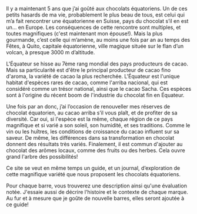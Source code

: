 Il y a maintenant 5 ans que j’ai goûté aux chocolats équatoriens. 
Un de ces petits hasards de ma vie, probablement le plus beau de tous, est celui qui m’a fait rencontrer une équatorienne en Suisse, pays du chocolat s’il en est un… en Europe.
Les conséquences de cette rencontre sont multiples, et toutes magnifiques (c'est maintenant mon épouse!). Mais la plus gourmande, c’est celle qui m’amène, au moins une fois par an au temps des Fêtes, à Quito, capitale équatorienne, ville magique située sur le flan d’un volcan, à presque 3000 m d’altitude.

L'Équateur se hisse au 7ème rang mondial des pays producteurs de cacao. Mais sa particularité est d'être le principal producteur de cacao fino d'aroma, la variété de cacao la plus recherchée. L'Équateur est l'unique habitat d'espèces rares de cacao, comme l'arriba nacional, qui est considéré comme un trésor national, ainsi que le cacao Sacha. Ces espèces sont à l'origine du récent boom de l'industrie du chocolat fin en Équateur.

Une fois par an donc, j’ai l’occasion de renouveller mes réserves de chocolat équatorien, au cacao arriba s’il vous plaît, et de profiter de sa diversité. Car oui, si l'espèce est la même, chaque région de ce pays magnifique et si varié a son soleil, son humidité, et ses traditions. Comme le vin ou les huîtres, les conditions de croissance du cacao influent sur sa saveur. De même, les différences dans sa transformation en chocolat donnent des résultats très variés. Finalement, il est commun d'ajouter au chocolat des arômes locaux, comme des fruits ou des herbes. Cela ouvre grand l'arbre des possibilités!

Ce site se veut en même temps un guide, et un journal, d’exploration de cette magnifique variété que nous proposent les chocolats équatoriens.

Pour chaque barre, vous trouverez une description ainsi qu'une évaluation notée. J'essaie aussi de décrire l'histoire et le contexte de chaque marque. Au fur et à mesure que je goûte de nouvelle barres, elles seront ajoutée à ce guide!
